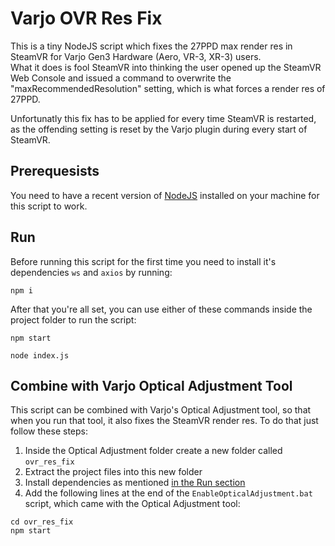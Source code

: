 # Varjo OVR Res Fix
This is a tiny NodeJS script which fixes the 27PPD max render res in SteamVR for Varjo Gen3 Hardware (Aero, VR-3, XR-3) users.  
What it does is fool SteamVR into thinking the user opened up the SteamVR Web Console and issued a command to overwrite the "maxRecommendedResolution" setting, which is what forces a render res of 27PPD.

Unfortunatly this fix has to be applied for every time SteamVR is restarted, as the offending setting is reset by the Varjo plugin during every start of SteamVR.

## Prerequesists
You need to have a recent version of [NodeJS](https://nodejs.org/en/download) installed on your machine for this script to work.

## Run
Before running this script for the first time you need to install it's dependencies `ws` and `axios` by running:
```
npm i
```

After that you're all set, you can use either of these commands inside the project folder to run the script:
```
npm start
```
```
node index.js
```

## Combine with Varjo Optical Adjustment Tool
This script can be combined with Varjo's Optical Adjustment tool, so that when you run that tool, it also fixes the SteamVR render res. To do that just follow these steps:
1. Inside the Optical Adjustment folder create a new folder called `ovr_res_fix`
2. Extract the project files into this new folder
3. Install dependencies as mentioned [in the Run section](#run)
4. Add the following lines at the end of the `EnableOpticalAdjustment.bat` script, which came with the Optical Adjustment tool:
```
cd ovr_res_fix
npm start
```

